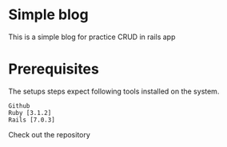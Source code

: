 # Simple blog

This is a simple blog for practice CRUD in rails app

# Prerequisites

The setups steps expect following tools installed on the system.

    Github
    Ruby [3.1.2]
    Rails [7.0.3]

Check out the repository
